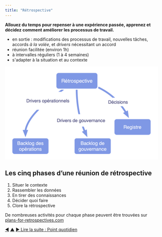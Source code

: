 ```yaml
---
title: "Rétrospective"
---
```



<strong>Allouez du temps pour repenser à une expérience passée, apprenez et décidez comment améliorer les processus de travail.</strong>

- en sortie : modifications des processus de travail, nouvelles tâches, accords <dfn data-info="Accord: Une ligne directrice, un processus ou protocole établi de le but de guider le flux de valeur.">à la volée</dfn>, et <dfn data-info="Driver organisationnel: Un driver (aussi appelée &quot;intention&quot; en français) est le motif d’une personne ou d’un groupe à répondre à une situation particulière. Un driver est considéré comme un **driver organisationnel** si le fait d&#x27;y répondre aiderait l’organisation à générer de la valeur, à éliminer du gaspillage ou à éviter des conséquences inattendues.">drivers</dfn> nécessitant un accord
- réunion facilitée (environ 1h)
- à intervalles réguliers (1 à 4 semaines)
- s'adapter à la situation et au contexte

![En sortie d'une rétrospective](img/meetings/retrospective.png)

## Les cinq phases d’une réunion de rétrospective

1. Situer le contexte
2. Rassembler les données
3. En tirer des connaissances
4. Décider quoi faire
5. Clore la rétrospective

De nombreuses activités pour chaque phase peuvent être trouvées sur [plans-for-retrospectives.com](http://www.plans-for-retrospectives.com/)

<div class="bottom-nav">
<a href="governance-meeting.html" title="Retour à : Réunion de gouvernance">◀</a> <a href="focused-interactions.html" title="Remonter: Cibler les interactions">▲</a> <a href="daily-standup.html" title="Lire la suite : Point quotidien">▶ Lire la suite : Point quotidien</a>
</div>


<script type="text/javascript">
Mousetrap.bind('g n', function() {
    window.location.href = 'daily-standup.html';
    return false;
});
</script>

